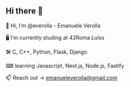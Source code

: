 ## Hi there 👋

👋 Hi, I’m @everolla - Emanuele Verolla

🖥 I’m currently studing at 42Roma Luiss

🛠 C, C++, Python, Flask, Django

⌨ learning Javascript, Next.js, Node.js, Fastify

📫 Reach out -> emanueleverolla@gmail.com


<!--
**everolla/everolla** is a ✨ _special_ ✨ repository because its `README.md` (this file) appears on your GitHub profile.

Here are some ideas to get you started:

- 🔭 I’m currently working on ...
- 🌱 I’m currently learning ...
- 👯 I’m looking to collaborate on ...
- 🤔 I’m looking for help with ...
- 💬 Ask me about ...
- 📫 How to reach me: ...
- 😄 Pronouns: ...
- ⚡ Fun fact: ...
-->
